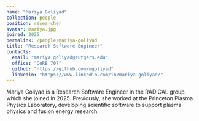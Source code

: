 ```yaml
---
name: "Mariya Goliyad"
collection: people
position: researcher
avatar: mariya.jpg
joined: 2025
permalink: /people/mariya-goliyad
title: "Research Software Engineer"
contacts:
  email: "mariya.goliyad@rutgers.edu"
  office: "CoRE 707"
  github: "https://github.com/mgoliyad"
  linkedin: "https://www.linkedin.com/in/mariya-goliyad/"
---
```


Mariya Goliyad is a Research Software Engineer in the RADICAL group, which she joined in 2025. Previously, she worked at the Princeton Plasma Physics Laboratory, developing scientific software to support plasma physics and fusion energy research.
